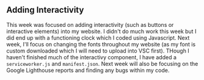 ## Adding Interactivity
This week was focused on adding interactivity (such as buttons or interactive elements) into my website. I didn't do much work this week but I did end up with a functioning clock which I coded using Javascript. Next week, I'll focus on changing the fonts throughout my website (as my font is custom downloaded which I will need to upload into VSC first). THough I haven't finished much of the interactivy component, I have added a `serviceworker.js` and `manifest.json`. Next week will also be focusing on the Google Lighthouse reports and finding any bugs within my code.
